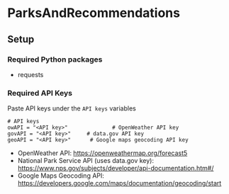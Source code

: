 # ParksAndRecommendations

## Setup

### Required Python packages

- requests


### Required API Keys

Paste API keys under the `API keys` variables

    # API keys
    owAPI = "<API key>"              # OpenWeather API key
    govAPI = "<API key>"     # data.gov API key
    geoAPI = "<API key>"      # Google maps geocoding API key

- OpenWeather API: <https://openweathermap.org/forecast5>
- National Park Service API (uses data.gov key): <https://www.nps.gov/subjects/developer/api-documentation.htm#/>
- Google Maps Geocoding API: <https://developers.google.com/maps/documentation/geocoding/start>